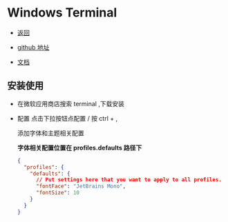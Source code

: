 # Windows Terminal

- [返回](./README.md)
- [github 地址](https://github.com/microsoft/Terminal)

- [文档](https://docs.microsoft.com/zh-cn/windows/terminal/)

## 安装使用

- 在微软应用商店搜索 terminal ,下载安装

- 配置 点击下拉按钮点配置 / 按 ctrl + ,

  添加字体和主题相关配置

  **字体相关配置位置在 profiles.defaults 路径下**

  ```json
  {
    "profiles": {
      "defaults": {
        // Put settings here that you want to apply to all profiles.
        "fontFace": "JetBrains Mono",
        "fontSize": 10
      }
    }
  }
  ```
